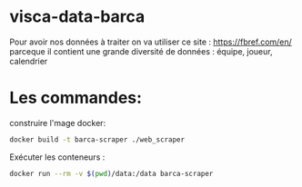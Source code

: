 # visca-data-barca
Pour avoir nos données à traiter on va utiliser ce site : https://fbref.com/en/ parceque il contient une grande diversité de données : équipe, joueur, calendrier

# Les commandes:
construire l'mage docker:

```bash
docker build -t barca-scraper ./web_scraper
```

Exécuter les conteneurs :
```bash
docker run --rm -v $(pwd)/data:/data barca-scraper
```
